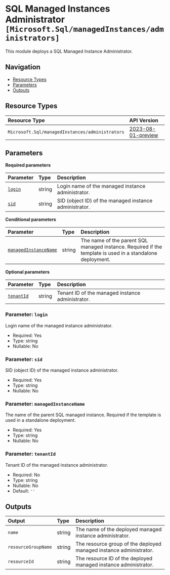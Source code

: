 # SQL Managed Instances Administrator `[Microsoft.Sql/managedInstances/administrators]`

This module deploys a SQL Managed Instance Administrator.

## Navigation

- [Resource Types](#Resource-Types)
- [Parameters](#Parameters)
- [Outputs](#Outputs)

## Resource Types

| Resource Type | API Version |
| :-- | :-- |
| `Microsoft.Sql/managedInstances/administrators` | [2023-08-01-preview](https://learn.microsoft.com/en-us/azure/templates/Microsoft.Sql/2023-08-01-preview/managedInstances/administrators) |

## Parameters

**Required parameters**

| Parameter | Type | Description |
| :-- | :-- | :-- |
| [`login`](#parameter-login) | string | Login name of the managed instance administrator. |
| [`sid`](#parameter-sid) | string | SID (object ID) of the managed instance administrator. |

**Conditional parameters**

| Parameter | Type | Description |
| :-- | :-- | :-- |
| [`managedInstanceName`](#parameter-managedinstancename) | string | The name of the parent SQL managed instance. Required if the template is used in a standalone deployment. |

**Optional parameters**

| Parameter | Type | Description |
| :-- | :-- | :-- |
| [`tenantId`](#parameter-tenantid) | string | Tenant ID of the managed instance administrator. |

### Parameter: `login`

Login name of the managed instance administrator.

- Required: Yes
- Type: string
- Nullable: No

### Parameter: `sid`

SID (object ID) of the managed instance administrator.

- Required: Yes
- Type: string
- Nullable: No

### Parameter: `managedInstanceName`

The name of the parent SQL managed instance. Required if the template is used in a standalone deployment.

- Required: Yes
- Type: string
- Nullable: No

### Parameter: `tenantId`

Tenant ID of the managed instance administrator.

- Required: No
- Type: string
- Nullable: No
- Default: `''`

## Outputs

| Output | Type | Description |
| :-- | :-- | :-- |
| `name` | string | The name of the deployed managed instance administrator. |
| `resourceGroupName` | string | The resource group of the deployed managed instance administrator. |
| `resourceId` | string | The resource ID of the deployed managed instance administrator. |

